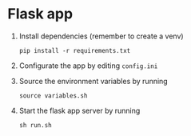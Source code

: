# Flask app

1. Install dependencies (remember to create a venv)

   ```shell
   pip install -r requirements.txt
   ```

2. Configurate the app by editing `config.ini`

3. Source the environment variables by running

   ```shell
   source variables.sh
   ```

4. Start the flask app server by running

   ```shell
   sh run.sh
   ```
